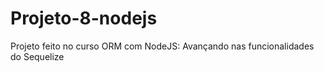 # Projeto-8-nodejs
 Projeto feito no curso ORM com NodeJS: Avançando nas funcionalidades do Sequelize
